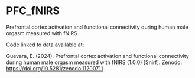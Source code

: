 # PFC_fNIRS
Prefrontal cortex activation and functional connectivity during human male orgasm measured with fNIRS

Code linked to data available at:

Guevara, E. (2024). Prefrontal cortex activation and functional connectivity during human male orgasm measured with fNIRS (1.0.0) [Snirf]. Zenodo. https://doi.org/10.5281/zenodo.11200711

